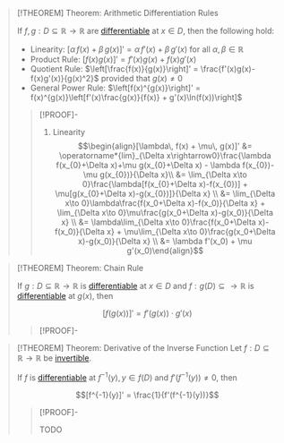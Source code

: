 >[!THEOREM] Theorem: Arithmetic Differentiation Rules
>
>If $f,g: D \subseteq \mathbb{R} \to \mathbb{R}$ are [differentiable](Differentiability%20of%20Real%20Functions.md) at $x \in D$, then the following hold:
>
>- Linearity: $[\alpha\, f(x) + \beta\, g(x)]' = \alpha\, f'(x) + \beta\, g'(x)$ for all $\alpha, \beta \in \mathbb{R}$
>- Product Rule: $[f(x)g(x)]' = f'(x)g(x) + f(x)g'(x)$
>- Quotient Rule: $\left[\frac{f(x)}{g(x)}\right]' = \frac{f'(x)g(x)-f(x)g'(x)}{g(x)^2}$ provided that $g(x) \ne 0$
>- General Power Rule: $\left[f(x)^{g(x)}\right]' = f(x)^{g(x)}\left[f'(x)\frac{g(x)}{f(x)} + g'(x)\ln(f(x))\right]$
>
>>[!PROOF]-
>>1. Linearity
>>$$\begin{align}[\lambda\, f(x) + \mu\, g(x)]' &= \operatorname*{lim}_{\Delta x\rightarrow0}\frac{\lambda f(x_{0}+\Delta x)+\mu g(x_{0}+\Delta x) - \lambda f(x_{0})-\mu g(x_{0})}{\Delta x}\\ &= \lim_{\Delta x\to 0}\frac{\lambda[f(x_{0}+\Delta x)-f(x_{0})] + \mu[g(x_{0}+\Delta x)-g(x_{0})]}{\Delta x} \\ &= \lim_{\Delta x\to 0}\lambda\frac{f(x_0+\Delta x)-f(x_0)}{\Delta x} + \lim_{\Delta x\to 0}\mu\frac{g(x_0+\Delta x)-g(x_0)}{\Delta x} \\ &= \lambda\lim_{\Delta x\to 0}\frac{f(x_0+\Delta x)-f(x_0)}{\Delta x} + \mu\lim_{\Delta x\to 0}\frac{g(x_0+\Delta x)-g(x_0)}{\Delta x} \\ &= \lambda f'(x_0) + \mu g'(x_0)\end{align}$$
>>

>[!THEOREM] Theorem: Chain Rule
>
>If $g: D \subseteq \mathbb{R} \to \mathbb{R}$ is [differentiable](Differentiability%20of%20Real%20Functions.md) at $x \in D$ and $f: g(D) \subseteq \to \mathbb{R}$ is [differentiable](Differentiability%20of%20Real%20Functions.md) at $g(x)$, then
>
>$$[f(g(x))]' = f'(g(x)) \cdot g'(x)$$
>
>>[!PROOF]-
>>

>[!THEOREM] Theorem: Derivative of the Inverse Function
>Let $f: D \subseteq \mathbb{R} \to \mathbb{R}$ be [invertible](../../Functions/Inverse%20Function.md).
>
>If $f$ is [differentiable](Differentiability%20of%20Real%20Functions.md) at $f^{-1}(y), y \in f(D)$ and $f'(f^{-1}(y)) \ne 0$, then
>
>$$[f^{-1}(y)]' = \frac{1}{f'(f^{-1}(y))}$$
>
>>[!PROOF]-
>>
>>TODO
